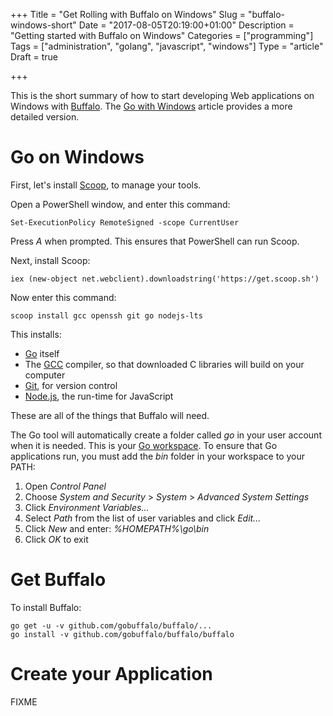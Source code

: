 +++
Title = "Get Rolling with Buffalo on Windows"
Slug = "buffalo-windows-short"
Date = "2017-08-05T20:19:00+01:00"
Description = "Getting started with Buffalo on Windows"
Categories = ["programming"]
Tags = ["administration", "golang", "javascript", "windows"]
Type = "article"
Draft = true

+++

This is the short summary of how to start developing Web applications on Windows
with [Buffalo](http://gobuffalo.io). The [Go with
Windows](http://www.stuartellis.name/articles/windows-golang-setup) article
provides a more detailed version.

<!--more-->

# Go on Windows #

First, let's install [Scoop](http://scoop.sh/), to manage your tools.

Open a PowerShell window, and enter this command:

    Set-ExecutionPolicy RemoteSigned -scope CurrentUser

Press *A* when prompted. This ensures that PowerShell can run Scoop.

Next, install Scoop:

    iex (new-object net.webclient).downloadstring('https://get.scoop.sh')

Now enter this command:

    scoop install gcc openssh git go nodejs-lts

This installs:

* [Go](https://golang.org/) itself
* The [GCC](http://mingw-w64.org) compiler, so that downloaded C libraries will build on your computer
* [Git](https://git-scm.com/), for version control
* [Node.js](https://nodejs.org/), the run-time for JavaScript

These are all of the things that Buffalo will need.

The Go tool will automatically create a folder called *go* in your user account
when it is needed. This is your [Go
workspace](https://golang.org/doc/code.html#Workspaces). To ensure that Go
applications run, you must add the *bin* folder in your workspace to your PATH:

1. Open *Control Panel*
2. Choose *System and Security* > *System* > *Advanced System Settings*
3. Click *Environment Variables...*
4. Select *Path* from the list of user variables and click *Edit...*
5. Click *New* and enter: *%HOMEPATH%\go\bin*
6. Click *OK* to exit

# Get Buffalo #

To install Buffalo:

    go get -u -v github.com/gobuffalo/buffalo/...
    go install -v github.com/gobuffalo/buffalo/buffalo

# Create your Application #

FIXME
